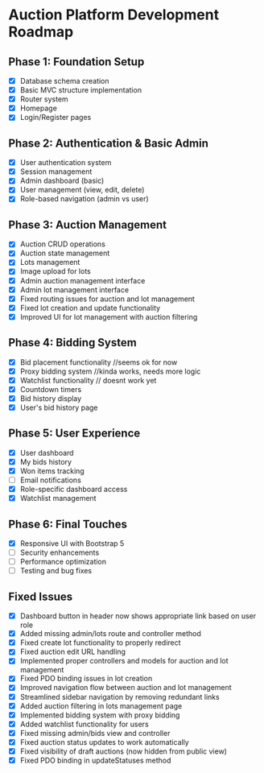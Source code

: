 # Auction Platform Development Roadmap

## Phase 1: Foundation Setup
- [x] Database schema creation
- [x] Basic MVC structure implementation
- [x] Router system
- [x] Homepage
- [x] Login/Register pages

## Phase 2: Authentication & Basic Admin
- [x] User authentication system
- [x] Session management
- [x] Admin dashboard (basic)
- [x] User management (view, edit, delete)
- [x] Role-based navigation (admin vs user)

## Phase 3: Auction Management
- [x] Auction CRUD operations
- [x] Auction state management
- [x] Lots management
- [x] Image upload for lots
- [x] Admin auction management interface
- [x] Admin lot management interface
- [x] Fixed routing issues for auction and lot management
- [x] Fixed lot creation and update functionality
- [x] Improved UI for lot management with auction filtering

## Phase 4: Bidding System
- [x] Bid placement functionality //seems ok for now
- [x] Proxy bidding system //kinda works, needs more logic
- [x] Watchlist functionality // doesnt work yet
- [x] Countdown timers
- [x] Bid history display
- [x] User's bid history page

## Phase 5: User Experience
- [x] User dashboard
- [x] My bids history
- [x] Won items tracking
- [ ] Email notifications
- [x] Role-specific dashboard access
- [x] Watchlist management

## Phase 6: Final Touches
- [x] Responsive UI with Bootstrap 5
- [ ] Security enhancements
- [ ] Performance optimization
- [ ] Testing and bug fixes

## Fixed Issues
- [x] Dashboard button in header now shows appropriate link based on user role
- [x] Added missing admin/lots route and controller method
- [x] Fixed create lot functionality to properly redirect
- [x] Fixed auction edit URL handling
- [x] Implemented proper controllers and models for auction and lot management
- [x] Fixed PDO binding issues in lot creation
- [x] Improved navigation flow between auction and lot management
- [x] Streamlined sidebar navigation by removing redundant links
- [x] Added auction filtering in lots management page
- [x] Implemented bidding system with proxy bidding
- [x] Added watchlist functionality for users
- [x] Fixed missing admin/bids view and controller
- [x] Fixed auction status updates to work automatically
- [x] Fixed visibility of draft auctions (now hidden from public view)
- [x] Fixed PDO binding in updateStatuses method 